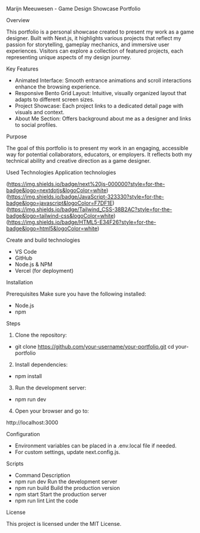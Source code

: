 Marijn Meeuwesen - Game Design Showcase Portfolio

Overview

This portfolio is a personal showcase created to present my work as a game designer. Built with Next.js, it highlights various projects that reflect my passion for storytelling, gameplay mechanics, and immersive user experiences. Visitors can explore a collection of featured projects, each representing unique aspects of my design journey.

Key Features

- Animated Interface: Smooth entrance animations and scroll interactions enhance the browsing experience.
- Responsive Bento Grid Layout: Intuitive, visually organized layout that adapts to different screen sizes.
- Project Showcase: Each project links to a dedicated detail page with visuals and context.
- About Me Section: Offers background about me as a designer and links to social profiles.

Purpose

The goal of this portfolio is to present my work in an engaging, accessible way for potential collaborators, educators, or employers. It reflects both my technical ability and creative direction as a game designer.

Used Technologies
Application technologies

(https://img.shields.io/badge/next%20js-000000?style=for-the-badge&logo=nextdotjs&logoColor=white)
(https://img.shields.io/badge/JavaScript-323330?style=for-the-badge&logo=javascript&logoColor=F7DF1E)
(https://img.shields.io/badge/Tailwind_CSS-38B2AC?style=for-the-badge&logo=tailwind-css&logoColor=white)
(https://img.shields.io/badge/HTML5-E34F26?style=for-the-badge&logo=html5&logoColor=white)

Create and build technologies

- VS Code
- GitHub
- Node.js & NPM
- Vercel (for deployment)

Installation

Prerequisites
Make sure you have the following installed:

- Node.js
- npm

Steps

1. Clone the repository:

- git clone https://github.com/your-username/your-portfolio.git
  cd your-portfolio

2. Install dependencies:

- npm install

3. Run the development server:

- npm run dev

4. Open your browser and go to:

http://localhost:3000

Configuration

- Environment variables can be placed in a .env.local file if needed.
- For custom settings, update next.config.js.

Scripts

- Command Description
- npm run dev Run the development server
- npm run build Build the production version
- npm start Start the production server
- npm run lint Lint the code

License

This project is licensed under the MIT License.
